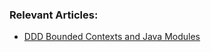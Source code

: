 ### Relevant Articles:

- [DDD Bounded Contexts and Java Modules](https://www.baeldung.com/java-modules-ddd-bounded-contexts)

